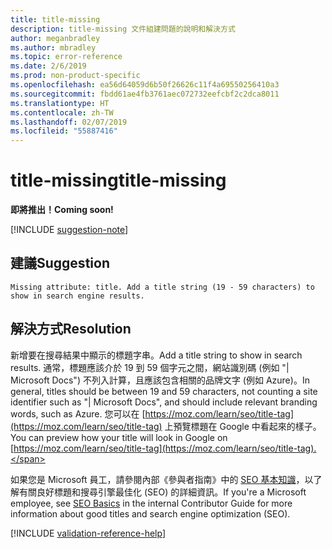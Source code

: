 ```yaml
---
title: title-missing
description: title-missing 文件組建問題的說明和解決方式
author: meganbradley
ms.author: mbradley
ms.topic: error-reference
ms.date: 2/6/2019
ms.prod: non-product-specific
ms.openlocfilehash: ea56d64059d6b50f26626c11f4a69550256410a3
ms.sourcegitcommit: fbdd61ae4fb3761aec072732eefcbf2c2dca8011
ms.translationtype: HT
ms.contentlocale: zh-TW
ms.lasthandoff: 02/07/2019
ms.locfileid: "55887416"
---
```

# <a name="title-missing"></a><span data-ttu-id="fd456-103">title-missing</span><span class="sxs-lookup"><span data-stu-id="fd456-103">title-missing</span></span>

<span data-ttu-id="fd456-104">**即將推出！**</span><span class="sxs-lookup"><span data-stu-id="fd456-104">**Coming soon!**</span></span>

[!INCLUDE [suggestion-note](includes/suggestion-note.md)]

## <a name="suggestion"></a><span data-ttu-id="fd456-105">建議</span><span class="sxs-lookup"><span data-stu-id="fd456-105">Suggestion</span></span>

`Missing attribute: title. Add a title string (19 - 59 characters) to show in search engine results.`

## <a name="resolution"></a><span data-ttu-id="fd456-106">解決方式</span><span class="sxs-lookup"><span data-stu-id="fd456-106">Resolution</span></span>

<span data-ttu-id="fd456-107">新增要在搜尋結果中顯示的標題字串。</span><span class="sxs-lookup"><span data-stu-id="fd456-107">Add a title string to show in search results.</span></span> <span data-ttu-id="fd456-108">通常，標題應該介於 19 到 59 個字元之間，網站識別碼 (例如 "| Microsoft Docs") 不列入計算，且應該包含相關的品牌文字 (例如 Azure)。</span><span class="sxs-lookup"><span data-stu-id="fd456-108">In general, titles should be between 19 and 59 characters, not counting a site identifier such as "| Microsoft Docs", and should include relevant branding words, such as Azure.</span></span> <span data-ttu-id="fd456-109">您可以在 [https://moz.com/learn/seo/title-tag](https://moz.com/learn/seo/title-tag) 上預覽標題在 Google 中看起來的樣子。</span><span class="sxs-lookup"><span data-stu-id="fd456-109">You can preview how your title will look in Google on [https://moz.com/learn/seo/title-tag](https://moz.com/learn/seo/title-tag).</span></span>

<span data-ttu-id="fd456-110">如果您是 Microsoft 員工，請參閱內部《參與者指南》中的 [SEO 基本知識](https://review.docs.microsoft.com/en-us/help/contribute/contribute-how-to-write-seo-basics?branch=master)，以了解有關良好標題和搜尋引擎最佳化 (SEO) 的詳細資訊。</span><span class="sxs-lookup"><span data-stu-id="fd456-110">If you're a Microsoft employee, see [SEO Basics](https://review.docs.microsoft.com/en-us/help/contribute/contribute-how-to-write-seo-basics?branch=master) in the internal Contributor Guide for more information about good titles and search engine optimization (SEO).</span></span>

[!INCLUDE [validation-reference-help](includes/validation-reference-help.md)]
